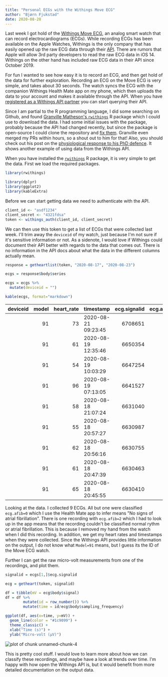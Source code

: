 ```yaml
---
title: "Personal ECGs with the Withings Move ECG"
author: "Bjørn Fjukstad"
date: 2020-08-28
---
```




Last week I got hold of the
[Withings Move ECG](https://www.withings.com/ca/en/move-ecg), an analog smart
watch that can record electrocardiograms (ECGs). While recording ECGs has been
available on the Apple Watches, Withings is the only company that has easily
opened up the raw ECG data through their [API](https://developer.withings.com/oauth2/).
There are rumors that Apple will allow 3rd party developers to read the raw ECG
data in iOS 14. Withings on the other hand has included raw ECG data in their
API since October 2019.

For fun I wanted to see how easy it is to record an ECG, and then get hold of
the data for further exploration. Recording an ECG on the Move ECG is very
simple, and takes about 30 seconds. The watch syncs the ECG with the companion
Withings Health Mate app on my phone, which then uploads the data to your
account and makes it available through the API. When you have
[registered as a Withings API partner](https://account.withings.com/partner/add_oauth2)
you can start querying their API.

Since I am partial to the R programming
language, I did some searching on Github, and found
[Granville Matheson's `rwithings`](https://github.com/mathesong/rwithings)
R package which I could use to download the data. I had some initial issues with
the package, probably because the API had changed recently, but since the
package
is open-source I could clone the repository and [fix them](https://github.com/mathesong/rwithings/pull/1).
Granville even merged my PRs within hours, so a shout out to him for that! Also,
you should check out his
post on the [physiological response to his PhD defence](https://www.granvillematheson.com/post/self-portrait/). It shows
another example of using data from the Withings API.

When you have installed the [`rwithings`](https://github.com/mathesong/rwithings)
R package, it is very simple to get the data. First we load the required packages.


```r
library(rwithings)

library(dplyr)
library(ggplot2)
library(kableExtra)
```

Before we can start getting data we need to authenticate with the API.



```R
client_id <- "asdf1234"
client_secret <- "4321fdsa"
token <- withings_auth(client_id, client_secret)
```

We can then use this token to get a list of ECGs that were collected last week.
I'll trim away the `deviceid`
of my watch, just because I'm not sure if it's sensitive information or not.
As a sidenote, I would love if Withings could document their API better with
regards to the data that comes out. There is no information in the API docs
about what the data in the different columns actually mean.


```r
response = getheartlist(token, "2020-08-17", "2020-08-23")

ecgs = response$body$series

ecgs = ecgs %>%
  mutate(deviceid = "")

kable(ecgs, format="markdown")
```



|deviceid | model| heart_rate|timestamp           | ecg.signalid| ecg.afib|
|:--------|-----:|----------:|:-------------------|------------:|--------:|
|         |    91|         73|2020-08-21 09:23:45 |      6708651|        0|
|         |    91|         61|2020-08-19 12:35:46 |      6650354|        0|
|         |    91|         54|2020-08-19 10:03:29 |      6647254|        0|
|         |    91|         96|2020-08-19 07:13:05 |      6641527|        0|
|         |    91|         58|2020-08-18 21:07:24 |      6631040|        0|
|         |    91|         55|2020-08-18 20:57:27 |      6630987|        0|
|         |    91|         62|2020-08-18 20:56:16 |      6630755|        2|
|         |    91|         61|2020-08-18 20:47:39 |      6630463|        0|
|         |    91|         65|2020-08-18 20:45:55 |      6630410|        0|

Looking at the data. I collected 9 ECGs. All but one were classified `ecg.afib=0` which
I use the Health Mate app to infer means "No signs of atrial fibrillation". There
is one recording with `ecg.afib=2` which I had to look up in the app means that
the recording couldn't be classified normal rythm or atrial fibrillation. This is
because I removed my hand from the watch when I did this recording.
In addition, we get my heart rates and timestamps when they were collected. Since
the Withings API provides little information on the output, I do not know what
`Model=91` means, but I guess its the ID of the Move ECG watch.

Further I can get the raw micro-volt measurements from one of the recordings,
and plot them.


```r
signalid = ecgs[1,]$ecg.signalid

ecg = getheart(token, signalid)

df = tibble(mV = ecg$body$signal)
df = df %>%
        mutate(id = row_number()) %>%
        mutate(time = id/ecg$body$sampling_frequency)

ggplot(df, aes(x=time, y=mV)) +
  geom_line(color = "#1c9099") +
  theme_classic() +
  xlab("Time (s)") +
  ylab("Micro-volt (μV)")
```

![plot of chunk unnamed-chunk-4](/images/unnamed-chunk-4-1.png)

This is pretty cool stuff. I would love to learn more about how we can classify
these recordings, and maybe have a look at trends over time. I'm happy with
how open the Withings API is, but it would benefit from more detailed
documentation on the output data.
